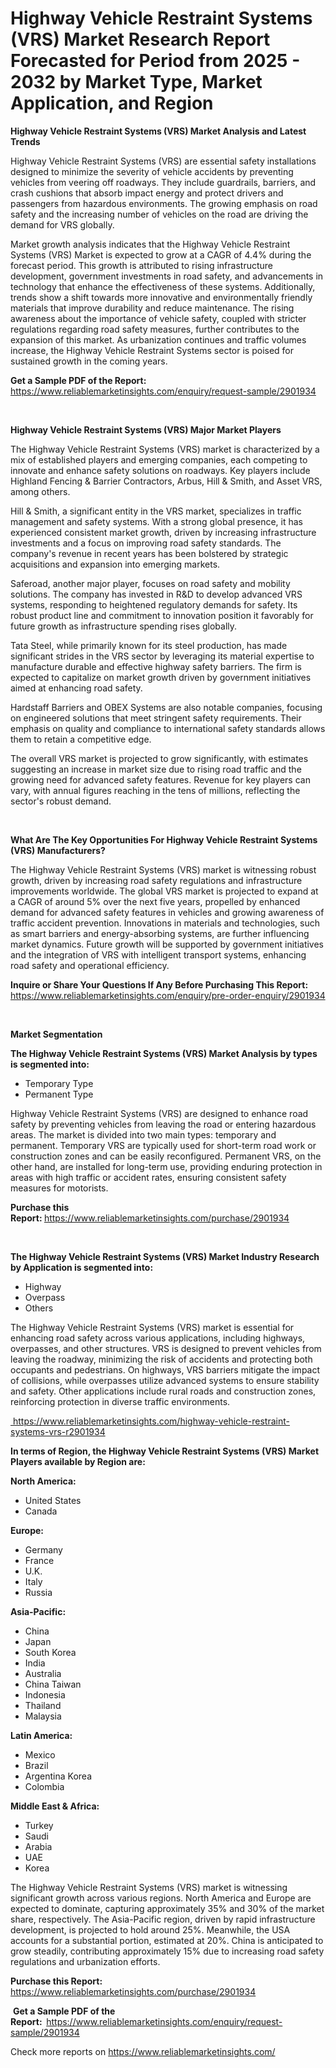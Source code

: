 <p><h1>Highway Vehicle Restraint Systems (VRS) Market Research Report Forecasted for Period from 2025 -  2032 by Market Type, Market Application, and Region</h1></p><p><strong>Highway Vehicle Restraint Systems (VRS) Market Analysis and Latest Trends</strong></p>
<p><p>Highway Vehicle Restraint Systems (VRS) are essential safety installations designed to minimize the severity of vehicle accidents by preventing vehicles from veering off roadways. They include guardrails, barriers, and crash cushions that absorb impact energy and protect drivers and passengers from hazardous environments. The growing emphasis on road safety and the increasing number of vehicles on the road are driving the demand for VRS globally. </p><p>Market growth analysis indicates that the Highway Vehicle Restraint Systems (VRS) Market is expected to grow at a CAGR of 4.4% during the forecast period. This growth is attributed to rising infrastructure development, government investments in road safety, and advancements in technology that enhance the effectiveness of these systems. Additionally, trends show a shift towards more innovative and environmentally friendly materials that improve durability and reduce maintenance. The rising awareness about the importance of vehicle safety, coupled with stricter regulations regarding road safety measures, further contributes to the expansion of this market. As urbanization continues and traffic volumes increase, the Highway Vehicle Restraint Systems sector is poised for sustained growth in the coming years.</p></p>
<p><strong>Get a Sample PDF of the Report:&nbsp;</strong> <a href="https://www.reliablemarketinsights.com/enquiry/request-sample/2901934?utm_campaign=2199&utm_medium=2&utm_source=Github&utm_content=ia&utm_term=11032025&utm_id=highway-vehicle-restraint-systems-vrs">https://www.reliablemarketinsights.com/enquiry/request-sample/2901934</a></p>
<p>&nbsp;</p>
<p><strong>Highway Vehicle Restraint Systems (VRS) Major Market Players</strong></p>
<p><p>The Highway Vehicle Restraint Systems (VRS) market is characterized by a mix of established players and emerging companies, each competing to innovate and enhance safety solutions on roadways. Key players include Highland Fencing & Barrier Contractors, Arbus, Hill & Smith, and Asset VRS, among others. </p><p>Hill & Smith, a significant entity in the VRS market, specializes in traffic management and safety systems. With a strong global presence, it has experienced consistent market growth, driven by increasing infrastructure investments and a focus on improving road safety standards. The company's revenue in recent years has been bolstered by strategic acquisitions and expansion into emerging markets.</p><p>Saferoad, another major player, focuses on road safety and mobility solutions. The company has invested in R&D to develop advanced VRS systems, responding to heightened regulatory demands for safety. Its robust product line and commitment to innovation position it favorably for future growth as infrastructure spending rises globally.</p><p>Tata Steel, while primarily known for its steel production, has made significant strides in the VRS sector by leveraging its material expertise to manufacture durable and effective highway safety barriers. The firm is expected to capitalize on market growth driven by government initiatives aimed at enhancing road safety.</p><p>Hardstaff Barriers and OBEX Systems are also notable companies, focusing on engineered solutions that meet stringent safety requirements. Their emphasis on quality and compliance to international safety standards allows them to retain a competitive edge.</p><p>The overall VRS market is projected to grow significantly, with estimates suggesting an increase in market size due to rising road traffic and the growing need for advanced safety features. Revenue for key players can vary, with annual figures reaching in the tens of millions, reflecting the sector's robust demand.</p></p>
<p>&nbsp;</p>
<p><strong>What Are The Key Opportunities For Highway Vehicle Restraint Systems (VRS) Manufacturers?</strong></p>
<p><p>The Highway Vehicle Restraint Systems (VRS) market is witnessing robust growth, driven by increasing road safety regulations and infrastructure improvements worldwide. The global VRS market is projected to expand at a CAGR of around 5% over the next five years, propelled by enhanced demand for advanced safety features in vehicles and growing awareness of traffic accident prevention. Innovations in materials and technologies, such as smart barriers and energy-absorbing systems, are further influencing market dynamics. Future growth will be supported by government initiatives and the integration of VRS with intelligent transport systems, enhancing road safety and operational efficiency.</p></p>
<p><strong>Inquire or Share Your Questions If Any Before Purchasing This Report:</strong> <a href="https://www.reliablemarketinsights.com/enquiry/pre-order-enquiry/2901934?utm_campaign=2199&utm_medium=2&utm_source=Github&utm_content=ia&utm_term=11032025&utm_id=highway-vehicle-restraint-systems-vrs">https://www.reliablemarketinsights.com/enquiry/pre-order-enquiry/2901934</a></p>
<p>&nbsp;</p>
<p><strong>Market Segmentation</strong></p>
<p><strong>The Highway Vehicle Restraint Systems (VRS) Market Analysis by types is segmented into:</strong></p>
<p><ul><li>Temporary Type</li><li>Permanent Type</li></ul></p>
<p><p>Highway Vehicle Restraint Systems (VRS) are designed to enhance road safety by preventing vehicles from leaving the road or entering hazardous areas. The market is divided into two main types: temporary and permanent. Temporary VRS are typically used for short-term road work or construction zones and can be easily reconfigured. Permanent VRS, on the other hand, are installed for long-term use, providing enduring protection in areas with high traffic or accident rates, ensuring consistent safety measures for motorists.</p></p>
<p><strong>Purchase this Report:&nbsp;</strong><a href="https://www.reliablemarketinsights.com/purchase/2901934?utm_campaign=2199&utm_medium=2&utm_source=Github&utm_content=ia&utm_term=11032025&utm_id=highway-vehicle-restraint-systems-vrs">https://www.reliablemarketinsights.com/purchase/2901934</a></p>
<p>&nbsp;</p>
<p><strong>The Highway Vehicle Restraint Systems (VRS) Market Industry Research by Application is segmented into:</strong></p>
<p><ul><li>Highway</li><li>Overpass</li><li>Others</li></ul></p>
<p><p>The Highway Vehicle Restraint Systems (VRS) market is essential for enhancing road safety across various applications, including highways, overpasses, and other structures. VRS is designed to prevent vehicles from leaving the roadway, minimizing the risk of accidents and protecting both occupants and pedestrians. On highways, VRS barriers mitigate the impact of collisions, while overpasses utilize advanced systems to ensure stability and safety. Other applications include rural roads and construction zones, reinforcing protection in diverse traffic environments.</p></p>
<p><a href="https://www.reliablemarketinsights.com/highway-vehicle-restraint-systems-vrs-r2901934?utm_campaign=2199&utm_medium=2&utm_source=Github&utm_content=ia&utm_term=11032025&utm_id=highway-vehicle-restraint-systems-vrs">&nbsp;https://www.reliablemarketinsights.com/highway-vehicle-restraint-systems-vrs-r2901934</a></p>
<p><strong>In terms of Region, the Highway Vehicle Restraint Systems (VRS) Market Players available by Region are:</strong></p>
<p>
    <p> <strong> North America: </strong>
        <ul>
            <li>United States</li>
            <li>Canada</li>
        </ul>
        </p> 
    <p> <strong> Europe: </strong>
        <ul>
            <li>Germany</li>
            <li>France</li>
            <li>U.K.</li>
            <li>Italy</li>
            <li>Russia</li>
        </ul>
        </p> 
    <p> <strong> Asia-Pacific: </strong>
        <ul>
            <li>China</li>
            <li>Japan</li>
            <li>South Korea</li>
            <li>India</li>
            <li>Australia</li>
            <li>China Taiwan</li>
            <li>Indonesia</li>
            <li>Thailand</li>
            <li>Malaysia</li>
        </ul>
        </p> 
    <p> <strong> Latin America: </strong>
        <ul>
            <li>Mexico</li>
            <li>Brazil</li>
            <li>Argentina Korea</li>
            <li>Colombia</li>
        </ul>
        </p> 
    <p> <strong> Middle East & Africa: </strong>
        <ul>
            <li>Turkey</li>
            <li>Saudi</li>
            <li>Arabia</li>
            <li>UAE</li>
            <li>Korea</li>
        </ul>
    </p>
    </p>
<p><p>The Highway Vehicle Restraint Systems (VRS) market is witnessing significant growth across various regions. North America and Europe are expected to dominate, capturing approximately 35% and 30% of the market share, respectively. The Asia-Pacific region, driven by rapid infrastructure development, is projected to hold around 25%. Meanwhile, the USA accounts for a substantial portion, estimated at 20%. China is anticipated to grow steadily, contributing approximately 15% due to increasing road safety regulations and urbanization efforts.</p></p>
<p><strong>Purchase this Report: </strong><a href="https://www.reliablemarketinsights.com/purchase/2901934?utm_campaign=2199&utm_medium=2&utm_source=Github&utm_content=ia&utm_term=11032025&utm_id=highway-vehicle-restraint-systems-vrs">https://www.reliablemarketinsights.com/purchase/2901934</a></p>
<p>&nbsp;<strong>Get a Sample PDF of the Report:&nbsp;&nbsp;</strong><a href="https://www.reliablemarketinsights.com/enquiry/request-sample/2901934?utm_campaign=2199&utm_medium=2&utm_source=Github&utm_content=ia&utm_term=11032025&utm_id=highway-vehicle-restraint-systems-vrs">https://www.reliablemarketinsights.com/enquiry/request-sample/2901934</a></p>
<p><strong></strong></p>
<p>Check more reports on <a href="https://www.reliablemarketinsights.com/?utm_campaign=2199&utm_medium=2&utm_source=Github&utm_content=ia&utm_term=11032025&utm_id=highway-vehicle-restraint-systems-vrs">https://www.reliablemarketinsights.com/</a></p>